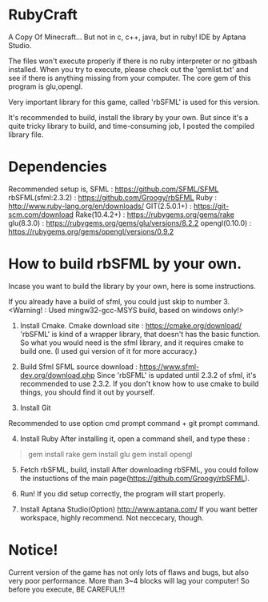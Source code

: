 # RubyCraft
A Copy Of Minecraft... But not in c, c++, java, but in ruby! 
IDE by Aptana Studio.

The files won't execute properly if there is no ruby interpreter or no gitbash installed.
When you try to execute, please check out the 'gemlist.txt' and see if there is anything missing from your computer.
The core gem of this program is glu,opengl.

Very important library for this game, called 'rbSFML' is used for this version.

It's recommended to build, install the library by your own.
But since it's a quite tricky library to build, and time-consuming job, I posted the compiled library file.

# Dependencies

Recommended setup is,
SFML : https://github.com/SFML/SFML
rbSFML(sfml:2.3.2) : https://github.com/Groogy/rbSFML
Ruby : http://www.ruby-lang.org/en/downloads/
GIT(2.5.0.1+) : https://git-scm.com/download
Rake(10.4.2+) : https://rubygems.org/gems/rake
glu(8.3.0) : https://rubygems.org/gems/glu/versions/8.2.2
opengl(0.10.0) : https://rubygems.org/gems/opengl/versions/0.9.2

# How to build rbSFML by your own.
Incase you want to build the library by your own, here is some instructions.

If you already have a build of sfml, you could just skip to number 3.
<Warning! : Used mingw32-gcc-MSYS build, based on windows only!>
1. Install Cmake.
Cmake download site : https://cmake.org/download/
'rbSFML' is kind of a wrapper library, that doesn't has the basic function.
So what you would need is the sfml library, and it requires cmake to build one.
(I used gui version of it for more accuracy.)

2. Build Sfml
SFML source download : https://www.sfml-dev.org/download.php
Since 'rbSFML' is updated until 2.3.2 of sfml, it's recommended to use 2.3.2.
If you don't know how to use cmake to build things, you should find it out by yourself.

3. Install Git 
<Git Download Link is above>
Recommended to use option cmd prompt command + git prompt command.

4. Install Ruby
After installing it, open a command shell, and type these :
>gem install rake 
>gem install glu
>gem install opengl

5. Fetch rbSFML, build, install
After downloading rbSFML, you could follow the instuctions of the main page(https://github.com/Groogy/rbSFML).

6. Run! If you did setup correctly, the program will start properly.

7. Install Aptana Studio(Option)
http://www.aptana.com/
If you want better workspace, highly recommend. Not neccecary, though.

# Notice!
Current version of the game has not only lots of flaws and bugs, but also very poor performance.
More than 3~4 blocks will lag your computer! 
So before you execute, BE CAREFUL!!!
